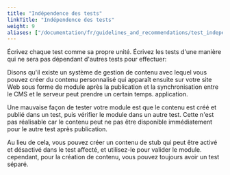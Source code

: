 ```yaml
---
title: "Indépendence des tests"
linkTitle: "Indépendence des tests"
weight: 9
aliases: ["/documentation/fr/guidelines_and_recommendations/test_independency/"]  
---
```


Écrivez chaque test comme sa propre unité. Écrivez les tests d'une manière qui ne sera pas
dépendant d'autres tests pour effectuer:

Disons qu'il existe un système de gestion de contenu avec lequel vous pouvez créer
du contenu personnalisé qui apparaît ensuite sur votre site Web sous forme de module après
la publication et la synchronisation entre le CMS et le serveur peut prendre un certain temps.
application.

Une mauvaise façon de tester votre module est que le contenu est créé et
publié dans un test, puis vérifier le module dans un autre test. Cette
n'est pas réalisable car le contenu peut ne pas être disponible immédiatement pour le
autre test après publication.

Au lieu de cela, vous pouvez créer un contenu de stub qui peut être activé et désactivé
dans le test affecté, et utilisez-le pour valider le module. cependant,
pour la création de contenu, vous pouvez toujours avoir un test séparé.
